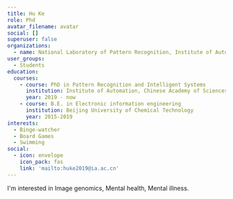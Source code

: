 ```yaml
---
title: Hu Ke
role: Phd
avatar_filename: avatar
social: []
superuser: false
organizations:
  - name: National Laboratory of Pattern Recognition, Institute of Automation, Chinese Academy of Sciences
user_groups:
  - Students
education:
  courses:
    - course: PhD in Pattern Recognition and Intelligent Systems
      institution: Institute of Automation, Chinese Academy of Sciences
      year: 2019 - now
    - course: B.E. in Electronic information engineering 
      institution: Beijing University of Chemical Technology
      year: 2015-2019
interests:
  - Binge-watcher 
  - Board Games
  - Swimming
social:
  - icon: envelope
    icon_pack: fas
    link: 'mailto:huke2019@ia.ac.cn'
---
```


I'm interested in Image genomics, Mental health, Mental illness.